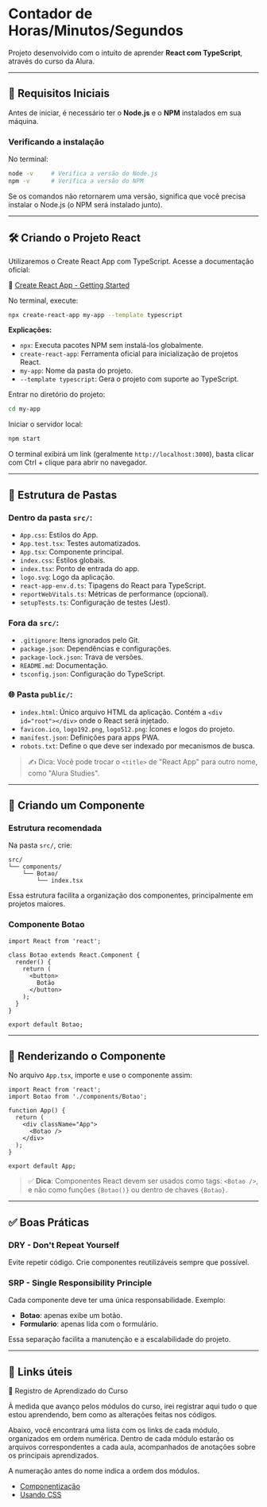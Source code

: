 # Contador de Horas/Minutos/Segundos

Projeto desenvolvido com o intuito de aprender **React com TypeScript**, através do curso da Alura.

---

## 🚀 Requisitos Iniciais

Antes de iniciar, é necessário ter o **Node.js** e o **NPM** instalados em sua máquina.

### Verificando a instalação

No terminal:

```bash
node -v     # Verifica a versão do Node.js
npm -v      # Verifica a versão do NPM
```

Se os comandos não retornarem uma versão, significa que você precisa instalar o Node.js (o NPM será instalado junto).

---

## 🛠 Criando o Projeto React

Utilizaremos o Create React App com TypeScript. Acesse a documentação oficial:

📎 [Create React App - Getting Started](https://create-react-app.dev/docs/getting-started)

No terminal, execute:

```bash
npx create-react-app my-app --template typescript
```

**Explicações:**
- `npx`: Executa pacotes NPM sem instalá-los globalmente.
- `create-react-app`: Ferramenta oficial para inicialização de projetos React.
- `my-app`: Nome da pasta do projeto.
- `--template typescript`: Gera o projeto com suporte ao TypeScript.

Entrar no diretório do projeto:

```bash
cd my-app
```

Iniciar o servidor local:

```bash
npm start
```

O terminal exibirá um link (geralmente `http://localhost:3000`), basta clicar com Ctrl + clique para abrir no navegador.

---

## 🧭 Estrutura de Pastas

### Dentro da pasta `src/`:
- `App.css`: Estilos do App.
- `App.test.tsx`: Testes automatizados.
- `App.tsx`: Componente principal.
- `index.css`: Estilos globais.
- `index.tsx`: Ponto de entrada do app.
- `logo.svg`: Logo da aplicação.
- `react-app-env.d.ts`: Tipagens do React para TypeScript.
- `reportWebVitals.ts`: Métricas de performance (opcional).
- `setupTests.ts`: Configuração de testes (Jest).

### Fora da `src/`:
- `.gitignore`: Itens ignorados pelo Git.
- `package.json`: Dependências e configurações.
- `package-lock.json`: Trava de versões.
- `README.md`: Documentação.
- `tsconfig.json`: Configuração do TypeScript.

### 🌐 Pasta `public/`:
- `index.html`: Único arquivo HTML da aplicação. Contém a `<div id="root"></div>` onde o React será injetado.
- `favicon.ico`, `logo192.png`, `logo512.png`: Ícones e logos do projeto.
- `manifest.json`: Definições para apps PWA.
- `robots.txt`: Define o que deve ser indexado por mecanismos de busca.

> ✍️ Dica: Você pode trocar o `<title>` de "React App" para outro nome, como "Alura Studies".

---

## 🧩 Criando um Componente

### Estrutura recomendada

Na pasta `src/`, crie:

```
src/
└── components/
    └── Botao/
        └── index.tsx
```

Essa estrutura facilita a organização dos componentes, principalmente em projetos maiores.

### Componente Botao

```tsx
import React from 'react';

class Botao extends React.Component {
  render() {
    return (
      <button>
        Botão
      </button>
    );
  }
}

export default Botao;
```

---

## 🧪 Renderizando o Componente

No arquivo `App.tsx`, importe e use o componente assim:

```tsx
import React from 'react';
import Botao from './components/Botao';

function App() {
  return (
    <div className="App">
      <Botao />
    </div>
  );
}

export default App;
```

> ✅ **Dica**: Componentes React devem ser usados como tags: `<Botao />`, e não como funções `{Botao()}` ou dentro de chaves `{Botao}`.

---

## ✅ Boas Práticas

### DRY - Don't Repeat Yourself
Evite repetir código. Crie componentes reutilizáveis sempre que possível.

### SRP - Single Responsibility Principle
Cada componente deve ter uma única responsabilidade. Exemplo:
- **Botao**: apenas exibe um botão.
- **Formulario**: apenas lida com o formulário.

Essa separação facilita a manutenção e a escalabilidade do projeto.

---

## 🔗 Links úteis

📘 Registro de Aprendizado do Curso

À medida que avanço pelos módulos do curso, irei registrar aqui tudo o que estou aprendendo, bem como as alterações feitas nos códigos.

Abaixo, você encontrará uma lista com os links de cada módulo, organizados em ordem numérica. Dentro de cada módulo estarão os arquivos correspondentes a cada aula, acompanhados de anotações sobre os principais aprendizados.

A numeração antes do nome indica a ordem dos módulos.

- [Componentização](https://github.com/valentinaoliveira/Alura-React-Typescript/tree/componentizacao/componentizacao)
- [Usando CSS](https://github.com/valentinaoliveira/Alura-React-Typescript/tree/feature/css/css)
